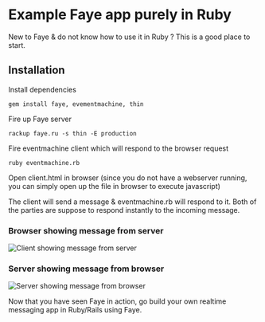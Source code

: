 # Example Faye app purely in Ruby 
New to Faye & do not know how to use it in Ruby ? This is a good place to start.

## Installation 

Install dependencies 
 
    
	gem install faye, evementmachine, thin


Fire up Faye server 

    
	rackup faye.ru -s thin -E production


Fire eventmachine client which will respond to the browser request

    
	ruby eventmachine.rb


Open client.html in browser (since you do not have a webserver running, you can simply open up the file in browser to execute javascript)

The client will send a message & eventmachine.rb will respond to it. Both of the parties are suppose to respond instantly to the incoming message.

### Browser showing message from server
![Client showing message from server](https://dl.dropboxusercontent.com/u/76443013/Faye-browser.png)

### Server showing message from browser
![Server showing message from browser](https://dl.dropboxusercontent.com/u/76443013/Faye-eventmachine.png)


Now that you have seen Faye in action, go build your own realtime messaging app in Ruby/Rails using Faye. 
